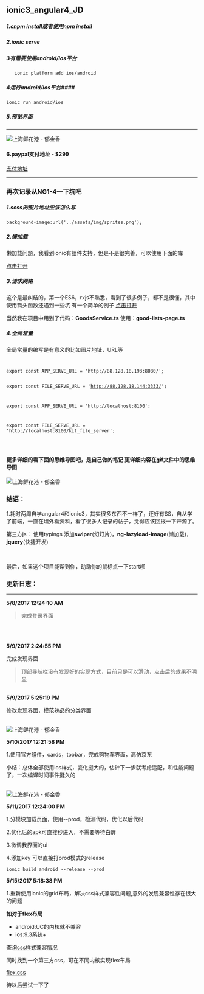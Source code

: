 ## ionic3_angular4_JD ##





##### 1.cnpm install或者使用npm install

##### 2.ionic serve  ####


##### 3有需要使用android/ios平台 ####


       ionic platform add ios/android

##### 4运行android/ios平台####
	ionic run android/ios


##### 5.预览界面 ####

----------

<img src="https://raw.githubusercontent.com/dicallc/ionic3_angular4_JD/master/gif/GIF.gif"  alt="上海鲜花港 - 郁金香" />



#### 6.paypal支付地址 - $299

[支付地址](https://www.paypal.com/my/home)

----------
### 再次记录从NG1-4一下坑吧 ###

##### 1.scss的图片地址应该怎么写 ####

    background-image:url('../assets/img/sprites.png');
##### 2.懒加载 ####
懒加载问题，我看到ionic有组件支持，但是不是很完善，可以使用下面的库

[点击打开](https://github.com/tjoskar/ng-lazyload-image)

##### 3.请求网络 ####
这个是最纠结的，第一个ES6，rxjs不熟悉，看到了很多例子，都不是很懂，其中使用箭头函数还遇到一些坑
有一个简单的例子 [点击打开](https://www.djamware.com/post/58e657b680aca764ec903c2d/ionic-3-and-angular-4-mobile-app-example)

当然我在项目中用到了代码：**GoodsService.ts** 使用：**good-lists-page.ts**

##### 4.全局常量 ####

全局常量的编写是有意义的比如图片地址，URL等

<code>
<pre>
export const APP_SERVE_URL = 'http://88.128.18.193:8080/';

export const FILE_SERVE_URL = 'http://88.128.18.144:3333/';

 export const APP_SERVE_URL = 'http://localhost:8100';

export const FILE_SERVE_URL = 'http://localhost:8100/kit_file_server';
</pre>
</code>

#### 更多详细的看下面的思维导图吧，是自己做的笔记 更详细内容在gif文件中的思维导图 ####

<img src="https://raw.githubusercontent.com/dicallc/ionic3_angular4_JD/master/gif/daotu.png"  alt="上海鲜花港 - 郁金香" />

### 结语： ###
1.耗时两周自学angular4和ionic3，其实很多东西不一样了，还好有SS，自从学了前端，一直在墙外看资料，看了很多人记录的帖子，觉得应该回报一下开源了。


第三方js：
使用typings 添加**swipe**r(幻灯片)，**ng-lazyload-image**(懒加载)，**jquery**(快捷开发)

<br>

 最后，如果这个项目能帮到你，动动你的鼠标点一下start呗 


### 更新日志： ###

----------


**5/8/2017 12:24:10 AM**

> 完成登录界面
<br>
<br>

**5/9/2017 2:24:55 PM**

完成发现界面

> 顶部导航栏没有发现好的实现方式，目前只是可以滑动，点击后的效果不明显


<br>
<b>5/9/2017 5:25:19 PM  </b>

修改发现界面，模范辣品的分类界面

<br>


<img src="https://raw.githubusercontent.com/dicallc/ionic3_angular4_JD/master/gif/20170509172835.png"  alt="上海鲜花港 - 郁金香" />

 

<b>5/10/2017 12:21:58 PM  </b>

1.使用官方组件，cards，toobar，完成购物车界面，高仿京东

小结：总体全部使用ios样式，变化挺大的，估计下一步就考虑适配，和性能问题了，一次编译时间事件挺久的


<br>
<img src="https://raw.githubusercontent.com/dicallc/ionic3_angular4_JD/master/gif/image.png"  alt="上海鲜花港 - 郁金香" />


<b>5/11/2017 12:24:00 PM  </b>

1.分模块加载页面，使用--prod，检测代码，优化以后代码

2.优化后的apk可直接秒进入，不需要等待白屏

3.微调我界面的ui

4.添加key 可以直接打prod模式的release

    ionic build android --release --prod
 

<b>5/15/2017 5:18:38 PM   </b>

1.重新使用ionic的grid布局，解决css样式兼容性问题,意外的发现兼容性存在很大的问题

**如对于flex布局**


- android:UC的内核就不兼容
- ios:9.3系统+


[查询css样式兼容情况](http://caniuse.com/#feat=flexbox)

同时找到一个第三方css，可在不同内核实现flex布局

[flex.css](https://github.com/lzxb/flex.css)

待以后尝试一下了
